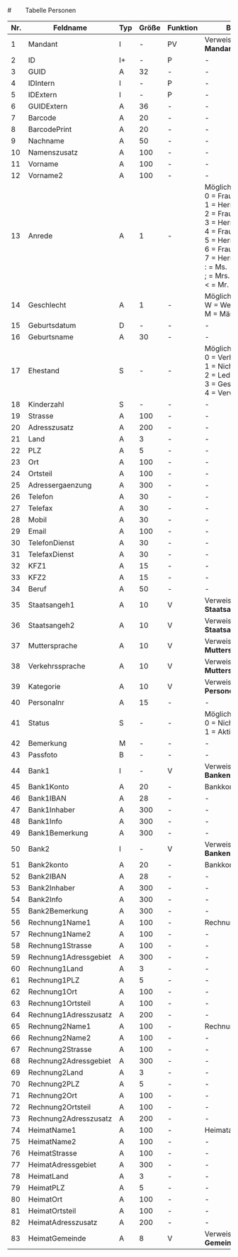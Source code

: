 #        Tabelle Personen


Nr.|Feldname|Typ|Größe|Funktion|Bemerkung
--|--|--|--|--|--
1|Mandant|I|-|PV|Verweis auf Tabelle **Mandanten**
2|ID|I+|-|P|-
3|GUID|A|32|-|-
4|IDIntern|I|-|P|-
5|IDExtern|I|-|P|-
6|GUIDExtern|A|36|-|-
7|Barcode|A|20|-|-
8|BarcodePrint|A|20|-|-
9|Nachname|A|50|-|-
10|Namenszusatz|A|100|-|-
11|Vorname|A|100|-|-
12|Vorname2|A|100|-|-
13|Anrede|A|1|-|Mögliche Werte:<br/>0 = Frau<br/>1 = Herr<br/>2 = Frau Dr.<br/>3 = Herr Dr.<br/>4 = Frau Prof.<br/>5 = Herr Prof.<br/>6 = Frau Prof. Dr.<br/>7 = HerrProf. Dr.<br/>:  = Ms.<br/>; = Mrs.<br/> < = Mr.
14|Geschlecht|A|1|-|Mögliche Werte:<br/>W = Weiblich<br/>M  = Männlich
15|Geburtsdatum|D|-|-|-
16|Geburtsname|A|30|-|-
17|Ehestand|S|-|-|Mögliche Werte:<br/>0 = Verheiratet<br/>1 = Nicht Verheiratet<br/>2 = Ledig<br/>3 = Geschieden<br/>4 = Verwitwet
18|Kinderzahl|S|-|-|-
19|Strasse|A|100|-|-
20|Adresszusatz|A|200|-|-
21|Land|A|3|-|-
22|PLZ|A|5|-|-
23|Ort|A|100|-|-
24|Ortsteil|A|100|-|-
25|Adressergaenzung|A|300|-|-
26|Telefon|A|30|-|-
27|Telefax|A|30|-|-
28|Mobil|A|30|-|-
29|Email|A|100|-|-
30|TelefonDienst|A|30|-|-
31|TelefaxDienst|A|30|-|-
32|KFZ1|A|15|-|-
33|KFZ2|A|15|-|-
34|Beruf|A|50|-|-
35|Staatsangeh1|A|10|V|Verweis auf Tabelle **Staatsangehoerigkeiten**
36|Staatsangeh2|A|10|V|Verweis auf Tabelle **Staatsangehoerigkeiten**
37|Muttersprache|A|10|V|Verweis auf Tabelle **Muttersprachen**
38|Verkehrssprache|A|10|V|Verweis auf Tabelle **Muttersprachen**
39|Kategorie|A|10|V|Verweis auf Tabelle **Personenkategorien**
40|Personalnr|A|15|-|-
41|Status|S|-|-|Mögliche Werte:<br/>0 = Nicht Aktiv<br/>1 = Aktiv
42|Bemerkung|M|-|-|-
43|Passfoto|B|-|-|-
44|Bank1|I|-|V|Verweis auf Tabelle **Banken**
45|Bank1Konto|A|20|-|Bankkonto 1
46|Bank1IBAN|A|28|-|-
47|Bank1Inhaber|A|300|-|-
48|Bank1Info|A|300|-|-
49|Bank1Bemerkung|A|300|-|-
50|Bank2|I|-|V|Verweis auf Tabelle **Banken**
51|Bank2konto|A|20|-|Bankkonto 2
52|Bank2IBAN|A|28|-|-
53|Bank2Inhaber|A|300|-|-
54|Bank2Info|A|300|-|-
55|Bank2Bemerkung|A|300|-|-
56|Rechnung1Name1|A|100|-|Rechnungsadresse 1
57|Rechnung1Name2|A|100|-|-
58|Rechnung1Strasse|A|100|-|-
59|Rechnung1Adressgebiet|A|300|-|-
60|Rechnung1Land|A|3|-|-
61|Rechnung1PLZ|A|5|-|-
62|Rechnung1Ort|A|100|-|-
63|Rechnung1Ortsteil|A|100|-|-
64|Rechnung1Adresszusatz|A|200|-|-
65|Rechnung2Name1|A|100|-|Rechnungsadresse 2
66|Rechnung2Name2|A|100|-|-
67|Rechnung2Strasse|A|100|-|-
68|Rechnung2Adressgebiet|A|300|-|-
69|Rechnung2Land|A|3|-|-
70|Rechnung2PLZ|A|5|-|-
71|Rechnung2Ort|A|100|-|-
72|Rechnung2Ortsteil|A|100|-|-
73|Rechnung2Adresszusatz|A|200|-|-
74|HeimatName1|A|100|-|Heimatadresse
75|HeimatName2|A|100|-|-
76|HeimatStrasse|A|100|-|-
77|HeimatAdressgebiet|A|300|-|-
78|HeimatLand|A|3|-|-
79|HeimatPLZ|A|5|-|-
80|HeimatOrt|A|100|-|-
81|HeimatOrtsteil|A|100|-|-
82|HeimatAdresszusatz|A|200|-|-
83|HeimatGemeinde|A|8|V|Verweis auf Tabelle **Gemeinden**

